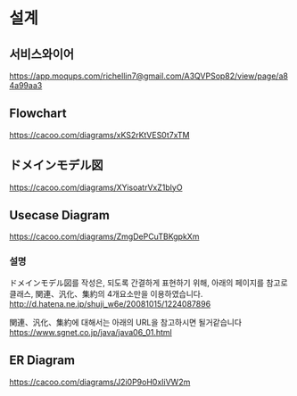 # 설계
## 서비스와이어
https://app.moqups.com/richellin7@gmail.com/A3QVPSop82/view/page/a84a99aa3

## Flowchart
https://cacoo.com/diagrams/xKS2rKtVES0t7xTM

## ドメインモデル図
https://cacoo.com/diagrams/XYisoatrVxZ1blyO

## Usecase Diagram
https://cacoo.com/diagrams/ZmgDePCuTBKgpkXm

### 설명
ドメインモデル図를 작성은, 되도록 간결하게 표현하기 위해, 아래의 페이지를 참고로 클래스, 関連、汎化、集約의 4개요소만을 이용하였습니다.
http://d.hatena.ne.jp/shuji_w6e/20081015/1224087896

関連、汎化、集約에 대해서는 아래의 URL을 참고하시면 될거같습니다
https://www.sgnet.co.jp/java/java06_01.html

## ER Diagram
https://cacoo.com/diagrams/J2i0P9oH0xIiVW2m
